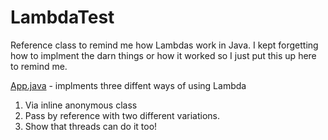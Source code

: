 # LambdaTest
Reference class to remind me how Lambdas work in Java. I kept forgetting how to implment the darn things or how it worked so I just put this up here to remind me.

[App.java](./App.java) - implments three diffent ways of using Lambda
1) Via inline anonymous class
2) Pass by reference with two different variations.
3) Show that threads can do it too!
